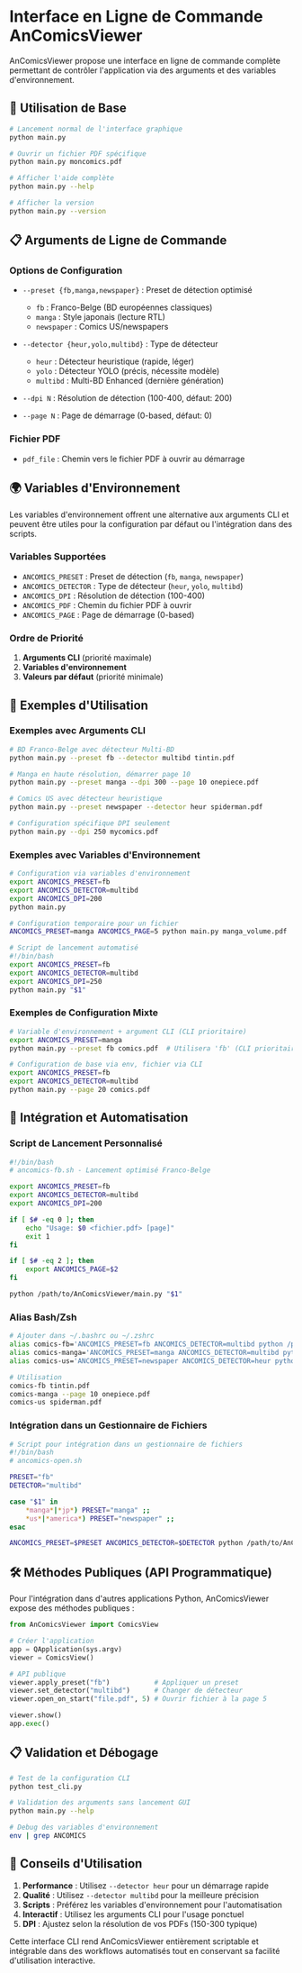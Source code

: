 # Interface en Ligne de Commande AnComicsViewer

AnComicsViewer propose une interface en ligne de commande complète permettant de contrôler l'application via des arguments et des variables d'environnement.

## 🚀 Utilisation de Base

```bash
# Lancement normal de l'interface graphique
python main.py

# Ouvrir un fichier PDF spécifique
python main.py moncomics.pdf

# Afficher l'aide complète
python main.py --help

# Afficher la version
python main.py --version
```

## 📋 Arguments de Ligne de Commande

### Options de Configuration

- `--preset {fb,manga,newspaper}` : Preset de détection optimisé
  - `fb` : Franco-Belge (BD européennes classiques)
  - `manga` : Style japonais (lecture RTL)
  - `newspaper` : Comics US/newspapers

- `--detector {heur,yolo,multibd}` : Type de détecteur
  - `heur` : Détecteur heuristique (rapide, léger)
  - `yolo` : Détecteur YOLO (précis, nécessite modèle)
  - `multibd` : Multi-BD Enhanced (dernière génération)

- `--dpi N` : Résolution de détection (100-400, défaut: 200)
- `--page N` : Page de démarrage (0-based, défaut: 0)

### Fichier PDF

- `pdf_file` : Chemin vers le fichier PDF à ouvrir au démarrage

## 🌍 Variables d'Environnement

Les variables d'environnement offrent une alternative aux arguments CLI et peuvent être utiles pour la configuration par défaut ou l'intégration dans des scripts.

### Variables Supportées

- `ANCOMICS_PRESET` : Preset de détection (`fb`, `manga`, `newspaper`)
- `ANCOMICS_DETECTOR` : Type de détecteur (`heur`, `yolo`, `multibd`)
- `ANCOMICS_DPI` : Résolution de détection (100-400)
- `ANCOMICS_PDF` : Chemin du fichier PDF à ouvrir
- `ANCOMICS_PAGE` : Page de démarrage (0-based)

### Ordre de Priorité

1. **Arguments CLI** (priorité maximale)
2. **Variables d'environnement**
3. **Valeurs par défaut** (priorité minimale)

## 📖 Exemples d'Utilisation

### Exemples avec Arguments CLI

```bash
# BD Franco-Belge avec détecteur Multi-BD
python main.py --preset fb --detector multibd tintin.pdf

# Manga en haute résolution, démarrer page 10
python main.py --preset manga --dpi 300 --page 10 onepiece.pdf

# Comics US avec détecteur heuristique
python main.py --preset newspaper --detector heur spiderman.pdf

# Configuration spécifique DPI seulement
python main.py --dpi 250 mycomics.pdf
```

### Exemples avec Variables d'Environnement

```bash
# Configuration via variables d'environnement
export ANCOMICS_PRESET=fb
export ANCOMICS_DETECTOR=multibd
export ANCOMICS_DPI=200
python main.py

# Configuration temporaire pour un fichier
ANCOMICS_PRESET=manga ANCOMICS_PAGE=5 python main.py manga_volume.pdf

# Script de lancement automatisé
#!/bin/bash
export ANCOMICS_PRESET=fb
export ANCOMICS_DETECTOR=multibd
export ANCOMICS_DPI=250
python main.py "$1"
```

### Exemples de Configuration Mixte

```bash
# Variable d'environnement + argument CLI (CLI prioritaire)
export ANCOMICS_PRESET=manga
python main.py --preset fb comics.pdf  # Utilisera 'fb' (CLI prioritaire)

# Configuration de base via env, fichier via CLI
export ANCOMICS_PRESET=fb
export ANCOMICS_DETECTOR=multibd
python main.py --page 20 comics.pdf
```

## 🔧 Intégration et Automatisation

### Script de Lancement Personnalisé

```bash
#!/bin/bash
# ancomics-fb.sh - Lancement optimisé Franco-Belge

export ANCOMICS_PRESET=fb
export ANCOMICS_DETECTOR=multibd
export ANCOMICS_DPI=200

if [ $# -eq 0 ]; then
    echo "Usage: $0 <fichier.pdf> [page]"
    exit 1
fi

if [ $# -eq 2 ]; then
    export ANCOMICS_PAGE=$2
fi

python /path/to/AnComicsViewer/main.py "$1"
```

### Alias Bash/Zsh

```bash
# Ajouter dans ~/.bashrc ou ~/.zshrc
alias comics-fb='ANCOMICS_PRESET=fb ANCOMICS_DETECTOR=multibd python /path/to/AnComicsViewer/main.py'
alias comics-manga='ANCOMICS_PRESET=manga ANCOMICS_DETECTOR=multibd python /path/to/AnComicsViewer/main.py'
alias comics-us='ANCOMICS_PRESET=newspaper ANCOMICS_DETECTOR=heur python /path/to/AnComicsViewer/main.py'

# Utilisation
comics-fb tintin.pdf
comics-manga --page 10 onepiece.pdf
comics-us spiderman.pdf
```

### Intégration dans un Gestionnaire de Fichiers

```bash
# Script pour intégration dans un gestionnaire de fichiers
#!/bin/bash
# ancomics-open.sh

PRESET="fb"
DETECTOR="multibd"

case "$1" in
    *manga*|*jp*) PRESET="manga" ;;
    *us*|*america*) PRESET="newspaper" ;;
esac

ANCOMICS_PRESET=$PRESET ANCOMICS_DETECTOR=$DETECTOR python /path/to/AnComicsViewer/main.py "$1"
```

## 🛠️ Méthodes Publiques (API Programmatique)

Pour l'intégration dans d'autres applications Python, AnComicsViewer expose des méthodes publiques :

```python
from AnComicsViewer import ComicsView

# Créer l'application
app = QApplication(sys.argv)
viewer = ComicsView()

# API publique
viewer.apply_preset("fb")           # Appliquer un preset
viewer.set_detector("multibd")      # Changer de détecteur
viewer.open_on_start("file.pdf", 5) # Ouvrir fichier à la page 5

viewer.show()
app.exec()
```

## 📋 Validation et Débogage

```bash
# Test de la configuration CLI
python test_cli.py

# Validation des arguments sans lancement GUI
python main.py --help

# Debug des variables d'environnement
env | grep ANCOMICS
```

## 🎯 Conseils d'Utilisation

1. **Performance** : Utilisez `--detector heur` pour un démarrage rapide
2. **Qualité** : Utilisez `--detector multibd` pour la meilleure précision
3. **Scripts** : Préférez les variables d'environnement pour l'automatisation
4. **Interactif** : Utilisez les arguments CLI pour l'usage ponctuel
5. **DPI** : Ajustez selon la résolution de vos PDFs (150-300 typique)

Cette interface CLI rend AnComicsViewer entièrement scriptable et intégrable dans des workflows automatisés tout en conservant sa facilité d'utilisation interactive.
